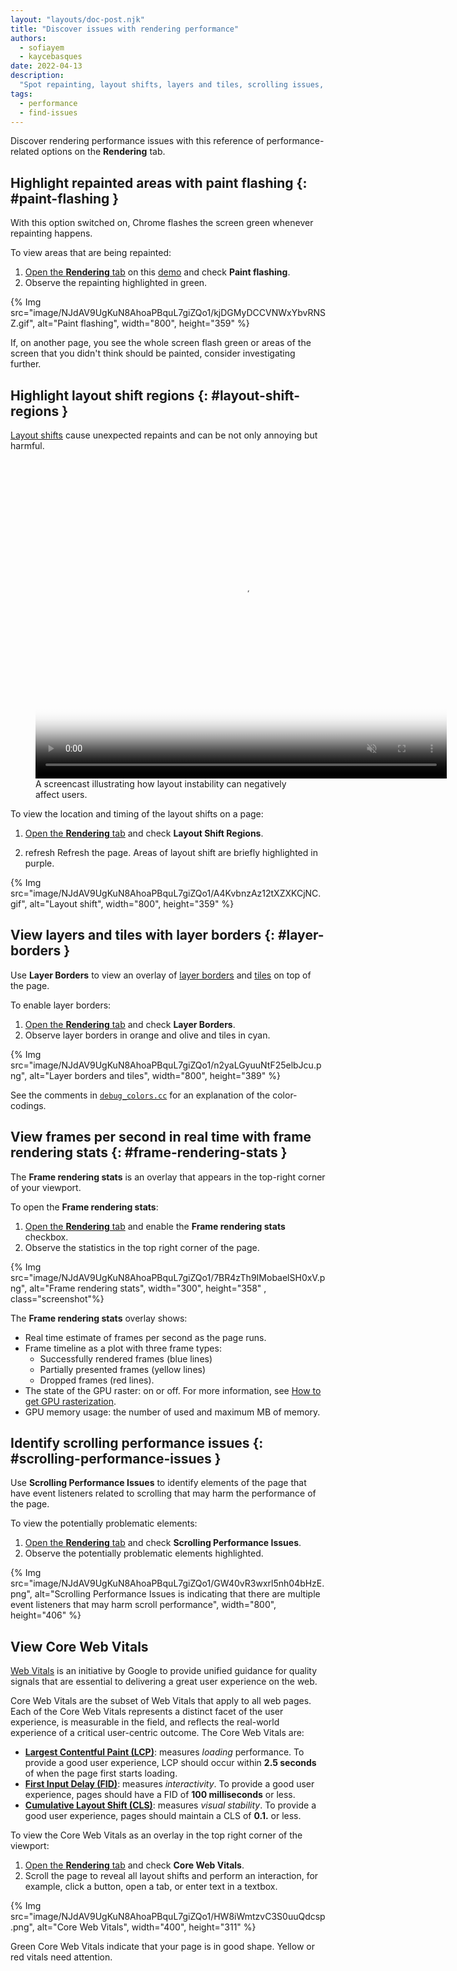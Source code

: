 ```yaml
---
layout: "layouts/doc-post.njk"
title: "Discover issues with rendering performance"
authors:
  - sofiayem
  - kaycebasques
date: 2022-04-13
description:
  "Spot repainting, layout shifts, layers and tiles, scrolling issues, see rendering statistics and Core Web Vitals."
tags:
  - performance
  - find-issues
---
```


<link href="https://fonts.googleapis.com/icon?family=Material+Icons"
      rel="stylesheet">

Discover rendering performance issues with this reference of performance-related options on the **Rendering** tab.

## Highlight repainted areas with paint flashing {: #paint-flashing }

With this option switched on, Chrome flashes the screen green whenever repainting happens.

To view areas that are being repainted:

1. [Open the **Rendering** tab](/docs/devtools/rendering#open-rendering) on this [demo](https://googlechrome.github.io/devtools-samples/jank/) and check **Paint flashing**.
1. Observe the repainting highlighted in green.

<div class="elevation--2">
{% Img src="image/NJdAV9UgKuN8AhoaPBquL7giZQo1/kjDGMyDCCVNWxYbvRNSZ.gif", alt="Paint flashing", width="800", height="359" %}
</div>

If, on another page, you see the whole screen flash green or areas of the screen that you didn't think should be painted, consider investigating further.

## Highlight layout shift regions {: #layout-shift-regions }

[Layout shifts](https://web.dev/cls/) cause unexpected repaints and can be not only annoying but harmful.

<figure>
  <video autoplay controls loop muted
    poster="https://storage.googleapis.com/web-dev-assets/layout-instability-api/layout-instability-poster.png"
    width="658" height="510">
    <source
      src="https://storage.googleapis.com/web-dev-assets/layout-instability-api/layout-instability2.webm"
      type="video/webm; codecs=vp8">
    <source
      src="https://storage.googleapis.com/web-dev-assets/layout-instability-api/layout-instability2.mp4"
      type="video/mp4; codecs=h264">
  </video>
  <figcaption>
    A screencast illustrating how layout instability can negatively affect
    users.
  </figcaption>
</figure>

To view the location and timing of the layout shifts on a page:

1. [Open the **Rendering** tab](/docs/devtools/rendering#open-rendering) and check **Layout Shift Regions**.

2. <span class="material-icons">refresh</span> Refresh the page. Areas of layout shift are briefly highlighted in purple.

<div class="elevation--2">
{% Img src="image/NJdAV9UgKuN8AhoaPBquL7giZQo1/A4KvbnzAz12tXZXKCjNC.gif", alt="Layout shift", width="800", height="359" %}
</div>

## View layers and tiles with layer borders {: #layer-borders }

Use **Layer Borders** to view an overlay of [layer borders](/blog/inside-browser-part3/#what-is-compositing) and [tiles](/blog/inside-browser-part3/#raster-and-composite-off-of-the-main-thread) on top of the page.

To enable layer borders:

1. [Open the **Rendering** tab](/docs/devtools/rendering#open-rendering) and check **Layer Borders**.
1. Observe layer borders in orange and olive and tiles in cyan.

{% Img src="image/NJdAV9UgKuN8AhoaPBquL7giZQo1/n2yaLGyuuNtF25elbJcu.png", alt="Layer borders and tiles", width="800", height="389" %}

See the comments in [`debug_colors.cc`][32] for an explanation of the color-codings.

## View frames per second in real time with frame rendering stats {: #frame-rendering-stats }

The **Frame rendering stats** is an overlay that appears in the top-right corner of your viewport.

To open the **Frame rendering stats**:

1. [Open the **Rendering** tab](/docs/devtools/rendering#open-rendering) and enable the **Frame rendering stats** checkbox.
1. Observe the statistics in the top right corner of the page.

{% Img src="image/NJdAV9UgKuN8AhoaPBquL7giZQo1/7BR4zTh9IMobaelSH0xV.png", alt="Frame rendering stats", width="300", height="358" , class="screenshot"%}

The **Frame rendering stats** overlay shows:

- Real time estimate of frames per second as the page runs.
- Frame timeline as a plot with three frame types:
   - Successfully rendered frames (blue lines)
   - Partially presented frames (yellow lines)
   - Dropped frames (red lines).
- The state of the GPU raster: on or off. For more information, see [How to get GPU rasterization][4].
- GPU memory usage: the number of used and maximum MB of memory.

## Identify scrolling performance issues {: #scrolling-performance-issues }

Use **Scrolling Performance Issues** to identify elements of the page that have event listeners related to scrolling that may harm the performance of the page.

To view the potentially problematic elements:

1. [Open the **Rendering** tab](/docs/devtools/rendering#open-rendering) and check **Scrolling Performance Issues**.
1. Observe the potentially problematic elements highlighted.

{% Img src="image/NJdAV9UgKuN8AhoaPBquL7giZQo1/GW40vR3wxrl5nh04bHzE.png", alt="Scrolling Performance Issues is indicating that there are multiple event listeners that may harm scroll performance", width="800", height="406" %}

## View Core Web Vitals

[Web Vitals](https://web.dev/vitals/) is an initiative by Google to provide unified guidance for quality signals that are essential to delivering a great user experience on the web.

Core Web Vitals are the subset of Web Vitals that apply to all web pages. Each of the Core Web Vitals represents a distinct facet of the user experience, is measurable in the field, and reflects the real-world experience of a critical user-centric outcome. The Core Web Vitals are:

- **[Largest Contentful Paint (LCP)](https://web.dev/lcp/)**: measures _loading_ performance.
  To provide a good user experience, LCP should occur within **2.5 seconds** of
  when the page first starts loading.
- **[First Input Delay (FID)](https://web.dev/fid/)**: measures _interactivity_. To provide a
  good user experience, pages should have a FID of **100 milliseconds** or less.
- **[Cumulative Layout Shift (CLS)](https://web.dev/cls/)**: measures _visual stability_. To
  provide a good user experience, pages should maintain a CLS of **0.1.** or
  less.

To view the Core Web Vitals as an overlay in the top right corner of the viewport:

1. [Open the **Rendering** tab](/docs/devtools/rendering#open-rendering) and check **Core Web Vitals**.
1. Scroll the page to reveal all layout shifts and perform an interaction, for example, click a button, open a tab, or enter text in a textbox.

{% Img src="image/NJdAV9UgKuN8AhoaPBquL7giZQo1/HW8iWmtzvC3S0uuQdcsp.png", alt="Core Web Vitals", width="400", height="311" %}

Green Core Web Vitals indicate that your page is in good shape. Yellow or red vitals need attention.

[4]: https://www.chromium.org/developers/design-documents/chromium-graphics/how-to-get-gpu-rasterization/
[32]: https://cs.chromium.org/chromium/src/cc/debug/debug_colors.cc
